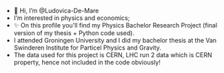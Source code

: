 - 👋 Hi, I’m @Ludovica-De-Mare
- I’m interested in physics and economics; 
- ✨ On this profile you'll find my Physics Bachelor Research Project (final version of my thesis + Python code used).
- I attended Groningen University and I did my bachelor thesis at the Van Swinderen Institute for Particel Physics and Gravity.
- The data used for this project is CERN, LHC run 2 data which is CERN property, hence not included in the code obviously!



<!---
Ludovica-De-Mare/Ludovica-De-Mare is a ✨ special ✨ repository because its `README.md` (this file) appears on your GitHub profile.
You can click the Preview link to take a look at your changes.
--->
